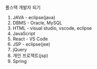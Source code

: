 풀스택 개발자 되기

1. JAVA - eclipse(java)
2. DBMS - Oracle, MySQL
3. HTML - visual studio, vscode, eclipse
4. JavaScript
5. React - VS Code
6. JSP - eclipse(jee)
7. jQuery
8. 개인 프로젝트(jsp)
9. Spring
